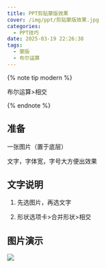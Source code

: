 ```yaml
---
title: PPT剪贴蒙版效果
cover: /img/ppt/剪贴蒙版效果.jpg
categories:
  - PPT技巧
date: 2025-03-19 22:26:38
tags:
  - 蒙版
  - 布尔运算
---
```


{% note tip modern %}

布尔运算>相交

{% endnote %}

## 准备

一张图片（置于底层）

文字，字体宽，字号大方便出效果

## 文字说明

1. 先选图片，再选文字

2. 形状选项卡>合并形状>相交

## 图片演示

![](https://file.iglooblog.top/pmzd/PixPin_2024-12-08_18-58-53.webp)
